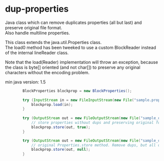 # dup-properties
Java class which can remove duplicates properties (all but last) and preserve original file format.  
Also handle multiline properties.

This class extends the java.util.Properties class.  
The load0 method has been tweeked to use a custom BlockReader instead of the internal lineReader class.

Note that the load(Reader) implementation will throw an exception, because the class is byte[] oriented (and not char[]) to preserve any original characters without the encoding problem.

min java version: 1.5

```java
        BlockProperties blockprop = new BlockProperties();
        
        try (InputStream in = new FileInputStream(new File("sample.properties"))) {
            blockprop.load(in);
        }
        
        try (OutputStream out = new FileOutputStream(new File("sample_out.properties"))) {
            // store properties without dups and preserving original format
            blockprop.store(out, true);
        }

        try (OutputStream out = new FileOutputStream(new File("sample_out2.properties"))) {
            // original Properties.store method. Remove dups, but all original format is lost, so as the properties order.
            blockprop.store(out, null);
        }


```
